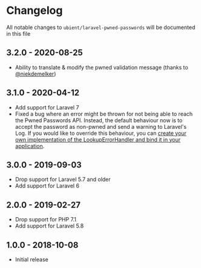 # Changelog

All notable changes to `ubient/laravel-pwned-passwords` will be documented in this file

## 3.2.0 - 2020-08-25
- Ability to translate & modify the pwned validation message (thanks to [@niekdemelker](https://github.com/niekdemelker))

## 3.1.0 - 2020-04-12
- Add support for Laravel 7
- Fixed a bug where an error might be thrown for not being able to reach the Pwned Passwords API. 
  Instead, the default behaviour now is to accept the password as non-pwned and send a warning to Laravel's Log.
  If you would like to override this behaviour, you can [create your own implementation of the LookupErrorHandler and bind it in your application](README.md#handling-lookup-errors).

## 3.0.0 - 2019-09-03
- Drop support for Laravel 5.7 and older
- Add support for Laravel 6

## 2.0.0 - 2019-02-27
- Drop support for PHP 7.1
- Add support for Laravel 5.8

## 1.0.0 - 2018-10-08
- Initial release
